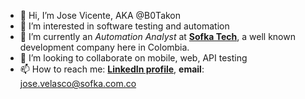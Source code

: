 - 👋 Hi, I’m Jose Vicente, AKA @B0Takon
- 👀 I’m interested in software testing and automation
- 🌱 I’m currently an *Automation Analyst* at [**Sofka Tech**](https://www.sofka.com.co/about-us/), a well known development company here in Colombia.
- 💞️ I’m looking to collaborate on mobile, web, API testing
- 📫 How to reach me: [**LinkedIn profile**](https://www.linkedin.com/in/jose-vicente-velasco-lopez/?locale=en_US), **email**: jose.velasco@sofka.com.co

<!---
B0Takon/B0Takon is a ✨ special ✨ repository because its `README.md` (this file) appears on your GitHub profile.
You can click the Preview link to take a look at your changes.
--->
